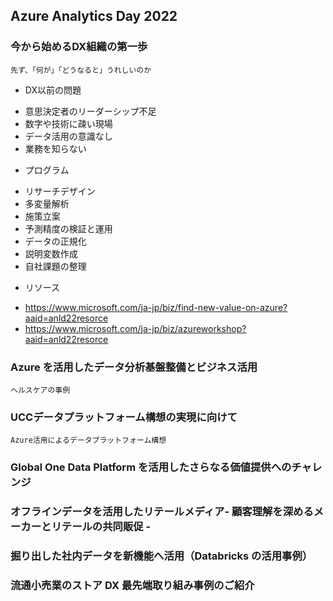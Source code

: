 ## Azure Analytics Day 2022
### 今から始めるDX組織の第一歩
    先ず、「何が」「どうなると」うれしいのか
* DX以前の問題
 + 意思決定者のリーダーシップ不足
 + 数字や技術に疎い現場
 + データ活用の意識なし
 + 業務を知らない
* プログラム
 + リサーチデザイン
 + 多変量解析
 + 施策立案
 + 予測精度の検証と運用
 + データの正規化
 + 説明変数作成
 + 自社課題の整理
* リソース
 + https://www.microsoft.com/ja-jp/biz/find-new-value-on-azure?aaid=anld22resorce
 + https://www.microsoft.com/ja-jp/biz/azureworkshop?aaid=anld22resorce

### Azure を活用したデータ分析基盤整備とビジネス活用
    ヘルスケアの事例

### UCCデータプラットフォーム構想の実現に向けて
    Azure活用によるデータプラットフォーム構想

### Global One Data Platform を活用したさらなる価値提供へのチャレンジ

### オフラインデータを活用した​リテールメディア- 顧客理解を深めるメーカーとリテールの共同販促 -

### 掘り出した社内データを新機能へ活用（Databricks の活用事例）

### 流通小売業のストア DX 最先端取り組み事例のご紹介

